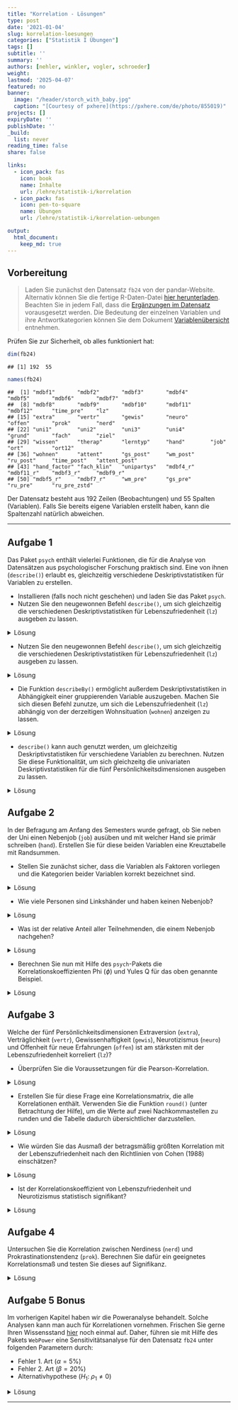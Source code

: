 ```yaml
---
title: "Korrelation - Lösungen" 
type: post
date: '2021-01-04' 
slug: korrelation-loesungen 
categories: ["Statistik I Übungen"] 
tags: [] 
subtitle: ''
summary: '' 
authors: [nehler, winkler, vogler, schroeder] 
weight: 
lastmod: '2025-04-07'
featured: no
banner:
  image: "/header/storch_with_baby.jpg"
  caption: "[Courtesy of pxhere](https://pxhere.com/de/photo/855019)"
projects: []
expiryDate: ''
publishDate: ''
_build:
  list: never
reading_time: false
share: false

links:
  - icon_pack: fas
    icon: book
    name: Inhalte
    url: /lehre/statistik-i/korrelation
  - icon_pack: fas
    icon: pen-to-square
    name: Übungen
    url: /lehre/statistik-i/korrelation-uebungen

output:
  html_document:
    keep_md: true
---
```




## Vorbereitung



> Laden Sie zunächst den Datensatz `fb24` von der pandar-Website. Alternativ können Sie die fertige R-Daten-Datei [<i class="fas fa-download"></i> hier herunterladen](/daten/fb24.rda). Beachten Sie in jedem Fall, dass die [Ergänzungen im Datensatz](/lehre/statistik-i/korrelation/#prep) vorausgesetzt werden. Die Bedeutung der einzelnen Variablen und ihre Antwortkategorien können Sie dem Dokument [Variablenübersicht](/lehre/statistik-i/variablen.pdf) entnehmen.

Prüfen Sie zur Sicherheit, ob alles funktioniert hat: 


``` r
dim(fb24)
```

```
## [1] 192  55
```

``` r
names(fb24)
```

```
##  [1] "mdbf1"       "mdbf2"       "mdbf3"       "mdbf4"       "mdbf5"       "mdbf6"       "mdbf7"      
##  [8] "mdbf8"       "mdbf9"       "mdbf10"      "mdbf11"      "mdbf12"      "time_pre"    "lz"         
## [15] "extra"       "vertr"       "gewis"       "neuro"       "offen"       "prok"        "nerd"       
## [22] "uni1"        "uni2"        "uni3"        "uni4"        "grund"       "fach"        "ziel"       
## [29] "wissen"      "therap"      "lerntyp"     "hand"        "job"         "ort"         "ort12"      
## [36] "wohnen"      "attent"      "gs_post"     "wm_post"     "ru_post"     "time_post"   "attent_post"
## [43] "hand_factor" "fach_klin"   "unipartys"   "mdbf4_r"     "mdbf11_r"    "mdbf3_r"     "mdbf9_r"    
## [50] "mdbf5_r"     "mdbf7_r"     "wm_pre"      "gs_pre"      "ru_pre"      "ru_pre_zstd"
```

Der Datensatz besteht aus 192 Zeilen (Beobachtungen) und 55 Spalten (Variablen). Falls Sie bereits eigene Variablen erstellt haben, kann die Spaltenzahl natürlich abweichen.


***

## Aufgabe 1

Das Paket `psych` enthält vielerlei Funktionen, die für die Analyse von Datensätzen aus psychologischer Forschung praktisch sind. Eine von ihnen (`describe()`) erlaubt es, gleichzeitig verschiedene Deskriptivstatistiken für Variablen zu erstellen.

  * Installieren (falls noch nicht geschehen) und laden Sie das Paket `psych`.
  * Nutzen Sie den neugewonnen Befehl `describe()`, um sich gleichzeitig die verschiedenen Deskriptivstatistiken für Lebenszufriedenheit (`lz`) ausgeben zu lassen.

<details>

<summary>Lösung</summary>


``` r
# Paket installieren
install.packages('psych')
```


``` r
# Paket laden
library(psych)
```

</details>

-   Nutzen Sie den neugewonnen Befehl `describe()`, um sich gleichzeitig die verschiedenen Deskriptivstatistiken für Lebenszufriedenheit (`lz`) ausgeben zu lassen.

<details>

<summary>Lösung</summary>


``` r
describe(fb24$lz)
```

```
##    vars   n mean   sd median trimmed  mad min max range  skew kurtosis   se
## X1    1 191 4.92 1.15      5    4.98 1.19   2   7     5 -0.43    -0.41 0.08
```

</details>

  * Die Funktion `describeBy()` ermöglicht außerdem Deskriptivstatistiken in Abhängigkeit einer gruppierenden Variable auszugeben. Machen Sie sich diesen Befehl zunutze, um sich die Lebenszufriedenheit (`lz`) abhängig von der derzeitigen Wohnsituation (`wohnen`) anzeigen zu lassen.

<details>

<summary>Lösung</summary>


``` r
describeBy(fb24$lz, group = fb24$wohnen)
```

```
## 
##  Descriptive statistics by group 
## group: WG
##    vars  n mean   sd median trimmed  mad min max range  skew kurtosis   se
## X1    1 62 5.03 1.09      5    5.06 1.19 2.4   7   4.6 -0.21    -0.55 0.14
## ------------------------------------------------------------------------------------- 
## group: bei Eltern
##    vars  n mean   sd median trimmed  mad min max range  skew kurtosis   se
## X1    1 60 5.06 1.14    5.3    5.15 1.19   2   7     5 -0.67    -0.28 0.15
## ------------------------------------------------------------------------------------- 
## group: alleine
##    vars  n mean   sd median trimmed  mad min max range  skew kurtosis   se
## X1    1 45 4.48 1.27    4.6    4.51 1.48   2 6.8   4.8 -0.17    -0.95 0.19
## ------------------------------------------------------------------------------------- 
## group: sonstiges
##    vars  n mean   sd median trimmed  mad min max range  skew kurtosis  se
## X1    1 22 5.14 0.95      5    5.16 0.89 2.8 6.8     4 -0.23    -0.27 0.2
```

</details>

-   `describe()` kann auch genutzt werden, um gleichzeitig Deskriptivstatistiken für verschiedene Variablen zu berechnen. Nutzen Sie diese Funktionalität, um sich gleichzeitg die univariaten Deskriptivstatistiken für die fünf Persönlichkeitsdimensionen ausgeben zu lassen.

<details>

<summary>Lösung</summary>


``` r
describe(fb24[,c("extra","vertr","gewis","neuro","offen")])
```

```
##       vars   n mean   sd median trimmed  mad min max range  skew kurtosis   se
## extra    1 191 3.28 1.02    3.5    3.31 1.48 1.0   5   4.0 -0.28    -0.79 0.07
## vertr    2 191 3.48 0.82    3.5    3.51 0.74 1.0   5   4.0 -0.38     0.11 0.06
## gewis    3 191 3.49 0.89    3.5    3.50 0.74 1.5   5   3.5 -0.13    -0.80 0.06
## neuro    4 191 3.41 0.95    3.5    3.43 0.74 1.0   5   4.0 -0.25    -0.53 0.07
## offen    5 191 3.81 0.98    4.0    3.91 0.74 1.0   5   4.0 -0.80    -0.07 0.07
```

</details>



## Aufgabe 2

In der Befragung am Anfang des Semesters wurde gefragt, ob Sie neben der Uni einen Nebenjob (`job`) ausüben und mit welcher Hand sie primär schreiben (`hand`). Erstellen Sie für diese beiden Variablen eine Kreuztabelle mit Randsummen.

  * Stellen Sie zunächst sicher, dass die Variablen als Faktoren vorliegen und die Kategorien beider Variablen korrekt bezeichnet sind. 
  
<details>

<summary>Lösung</summary>

Zunächst können wir überprüfen, ob die Variablen als Faktor vorliegen.


``` r
#Labels
is.factor(fb24$job)
```

```
## [1] TRUE
```

``` r
is.factor(fb24$hand)
```

```
## [1] FALSE
```

Wenn Sie die Datensatzvorbereitung aus dem Skript kopiert haben, sollte die Variable `job` bereits ein Faktor sein.
Die Variable `hand` jedoch nicht. Dies müssen wir ändern.


``` r
fb24$hand <- factor(fb24$hand,
                    levels = c(1, 2),
                    labels = c("links", "rechts"))
```

Für den Fall, dass die Variable `job` noch nicht als Faktor im Datensatz vorliegt, kann folgender Code durchgeführt werden. Achten Sie aber drauf, dass dieser Befehl auf eine Variable nicht angewendet werden sollte, wenn diese bereits ein Faktor ist. Ansonsten kommt es zu dem Fehler, dass die Variable keine Informationen mehr enthält.


``` r
fb24$job <- factor(fb24$job, levels = c(1, 2),
  labels = c('nein', 'ja'))
```

Die Variablen sehen dann folgendermaßen aus.


``` r
str(fb24$job)
```

```
##  Factor w/ 2 levels "nein","ja": 2 1 2 1 1 1 1 1 2 2 ...
```

``` r
str(fb24$hand)
```

```
##  Factor w/ 2 levels "links","rechts": 1 2 2 2 2 2 2 2 1 2 ...
```

</details>

-   Wie viele Personen sind Linkshänder und haben keinen Nebenjob?

<details>

<summary>Lösung</summary>


``` r
# Kreuztabelle absolut
tab <- table(fb24$hand, fb24$job)
addmargins(tab)
```

```
##         
##          nein  ja Sum
##   links    13  10  23
##   rechts  108  56 164
##   Sum     121  66 187
```

13 Personen schreiben primär mit der linken Hand und haben keinen Nebenjob.

</details>

-   Was ist der relative Anteil aller Teilnehmenden, die einem Nebenjob nachgehen?

<details>

<summary>Lösung</summary>


``` r
# Relative Häufigkeiten, mit Randsummen
addmargins(prop.table(tab))
```

```
##         
##                nein         ja        Sum
##   links  0.06951872 0.05347594 0.12299465
##   rechts 0.57754011 0.29946524 0.87700535
##   Sum    0.64705882 0.35294118 1.00000000
```

35.29% aller Teilnehmenden gehen einer Nebentätigkeit nach.

</details>

-   Berechnen Sie nun mit Hilfe des `psych`-Pakets die Korrelationskoeffizienten Phi ($\phi$) und Yules Q für das oben genannte Beispiel.

<details>

<summary>Lösung</summary>


``` r
phi(tab, digits = 3)
```

```
## [1] -0.064
```

``` r
Yule(tab) |> round(digits = 3) #da die Yule()-Funktion nicht direkt runden kann geben wir das Ergebnis an die round()-Funktion weiter
```

```
## [1] -0.195
```

Beide Koeffizienten sprechen für eine wenn überhaupt schwache Korrelation.

</details>


## Aufgabe 3

Welche der fünf Persönlichkeitsdimensionen Extraversion (`extra`), Verträglichkeit (`vertr`), Gewissenhaftigkeit (`gewis`), Neurotizismus (`neuro`) und Offenheit für neue Erfahrungen (`offen`) ist am stärksten mit der Lebenszufriedenheit korreliert (`lz`)?

  * Überprüfen Sie die Voraussetzungen für die Pearson-Korrelation.


<details>

<summary>Lösung</summary>

**Voraussetzungen Pearson-Korrelation:**

1.  Skalenniveau: intervallskalierte Daten $\rightarrow$ ok\
2.  Linearität: Zusammenhang muss linear sein $\rightarrow$ Grafische überprüfung (Scatterplot)


``` r
# Scatterplot
plot(fb24$extra, fb24$lz, 
  xlim = c(0, 6), ylim = c(0, 7), pch = 19)
```

![](/korrelation-loesungen_files/unnamed-chunk-15-1.png)<!-- -->

``` r
plot(fb24$vertr, fb24$lz, 
  xlim = c(0, 6), ylim = c(0, 7), pch = 19)
```

![](/korrelation-loesungen_files/unnamed-chunk-15-2.png)<!-- -->

``` r
plot(fb24$gewis, fb24$lz, 
  xlim = c(0, 6), ylim = c(0, 7), pch = 19)
```

![](/korrelation-loesungen_files/unnamed-chunk-15-3.png)<!-- -->

``` r
plot(fb24$neuro, fb24$lz, 
  xlim = c(0, 6), ylim = c(0, 7), pch = 19)
```

![](/korrelation-loesungen_files/unnamed-chunk-15-4.png)<!-- -->

``` r
plot(fb24$offen, fb24$lz, 
  xlim = c(0, 6), ylim = c(0, 7), pch = 19)
```

![](/korrelation-loesungen_files/unnamed-chunk-15-5.png)<!-- -->

Die fünf Scatterplots lassen allesamt auf einen linearen Zusammenhang zwischen den Variablen schließen.

3.  Normalverteilung $\rightarrow$ QQ-Plot, Histogramm oder Shapiro-Wilk-Test


``` r
#QQ
qqnorm(fb24$extra)
qqline(fb24$extra)
```

![](/korrelation-loesungen_files/unnamed-chunk-16-1.png)<!-- -->

``` r
qqnorm(fb24$vertr)
qqline(fb24$vertr)
```

![](/korrelation-loesungen_files/unnamed-chunk-16-2.png)<!-- -->

``` r
qqnorm(fb24$gewis)
qqline(fb24$gewis)
```

![](/korrelation-loesungen_files/unnamed-chunk-16-3.png)<!-- -->

``` r
qqnorm(fb24$neuro)
qqline(fb24$neuro)
```

![](/korrelation-loesungen_files/unnamed-chunk-16-4.png)<!-- -->

``` r
qqnorm(fb24$offen)
qqline(fb24$offen)
```

![](/korrelation-loesungen_files/unnamed-chunk-16-5.png)<!-- -->

``` r
qqnorm(fb24$lz)
qqline(fb24$lz)
```

![](/korrelation-loesungen_files/unnamed-chunk-16-6.png)<!-- -->

``` r
#Histogramm
hist(fb24$extra, prob = TRUE, ylim = c(0, 1))
curve(dnorm(x, mean = mean(fb24$extra, na.rm = TRUE), sd = sd(fb24$extra, na.rm = TRUE)), col = "#00618F", add = TRUE)  
```

![](/korrelation-loesungen_files/unnamed-chunk-16-7.png)<!-- -->

``` r
hist(fb24$vertr, prob = TRUE, ylim = c(0, 1))
curve(dnorm(x, mean = mean(fb24$vertr, na.rm = TRUE), sd = sd(fb24$vertr, na.rm = TRUE)), col = "#00618F", add = TRUE)  
```

![](/korrelation-loesungen_files/unnamed-chunk-16-8.png)<!-- -->

``` r
hist(fb24$gewis, prob = TRUE, ylim = c(0, 1))
curve(dnorm(x, mean = mean(fb24$gewis, na.rm = TRUE), sd = sd(fb24$gewis, na.rm = TRUE)), col = "#00618F", add = TRUE)  
```

![](/korrelation-loesungen_files/unnamed-chunk-16-9.png)<!-- -->

``` r
hist(fb24$neuro, prob = TRUE, ylim = c(0, 1))
curve(dnorm(x, mean = mean(fb24$neuro, na.rm = TRUE), sd = sd(fb24$neuro, na.rm = TRUE)), col = "#00618F", add = TRUE)  
```

![](/korrelation-loesungen_files/unnamed-chunk-16-10.png)<!-- -->

``` r
hist(fb24$offen, prob = TRUE, ylim = c(0, 1))
curve(dnorm(x, mean = mean(fb24$offen, na.rm = TRUE), sd = sd(fb24$offen, na.rm = TRUE)), col = "#00618F", add = TRUE)  
```

![](/korrelation-loesungen_files/unnamed-chunk-16-11.png)<!-- -->

``` r
hist(fb24$lz, prob = TRUE, ylim = c(0, 1))
curve(dnorm(x, mean = mean(fb24$lz, na.rm = TRUE), sd = sd(fb24$lz, na.rm = TRUE)), col = "#00618F", add = TRUE)  
```

![](/korrelation-loesungen_files/unnamed-chunk-16-12.png)<!-- -->

``` r
#Shapiro
shapiro.test(fb24$extra)
```

```
## 
## 	Shapiro-Wilk normality test
## 
## data:  fb24$extra
## W = 0.9514, p-value = 4.187e-06
```

``` r
shapiro.test(fb24$vertr)
```

```
## 
## 	Shapiro-Wilk normality test
## 
## data:  fb24$vertr
## W = 0.95457, p-value = 8.51e-06
```

``` r
shapiro.test(fb24$gewis)
```

```
## 
## 	Shapiro-Wilk normality test
## 
## data:  fb24$gewis
## W = 0.95223, p-value = 5.029e-06
```

``` r
shapiro.test(fb24$neuro)
```

```
## 
## 	Shapiro-Wilk normality test
## 
## data:  fb24$neuro
## W = 0.95921, p-value = 2.523e-05
```

``` r
shapiro.test(fb24$offen)
```

```
## 
## 	Shapiro-Wilk normality test
## 
## data:  fb24$offen
## W = 0.90621, p-value = 1.225e-09
```

``` r
shapiro.test(fb24$lz)
```

```
## 
## 	Shapiro-Wilk normality test
## 
## data:  fb24$lz
## W = 0.97398, p-value = 0.001257
```

$p < \alpha$ $\rightarrow$ H1: Normalverteilung kann für alle Variablen nicht angenommen werden. Somit ist diese Voraussetzung für alle Variablen verletzt. Daher sollten wir fortlaufend die Rangkorrelation nach Spearman nutzen.

</details>

-   Erstellen Sie für diese Frage eine Korrelationsmatrix, die alle Korrelationen enthält. Verwenden Sie die Funktion `round()` (unter Betrachtung der Hilfe), um die Werte auf zwei Nachkommastellen zu runden und die Tabelle dadurch übersichtlicher darzustellen.

<details>
<summary>Lösung</summary>


``` r
# Korrelationstabelle erstellen und runden
cor_mat <- round(cor(fb24[,c('lz', 'extra', 'vertr', 'gewis', 'neuro', 'offen')],
                     use = 'pairwise',
                     method = 'spearman'),3)
cor_mat
```

```
##           lz  extra  vertr  gewis  neuro  offen
## lz     1.000  0.408  0.168  0.270 -0.412  0.080
## extra  0.408  1.000  0.147  0.067 -0.337  0.047
## vertr  0.168  0.147  1.000 -0.012 -0.099  0.086
## gewis  0.270  0.067 -0.012  1.000 -0.115 -0.083
## neuro -0.412 -0.337 -0.099 -0.115  1.000  0.028
## offen  0.080  0.047  0.086 -0.083  0.028  1.000
```


</details>

-   Wie würden Sie das Ausmaß der betragsmäßig größten Korrelation mit der Lebenszufriedenheit nach den Richtlinien von Cohen (1988) einschätzen?

<details>

<summary>Lösung</summary>

Die betragsmäßig größte Korrelation mit der Lebenszufriedenheit hat der Neurotizismus. Nach den Richtlinien ist dieser mit 0.27 einem negativen mittleren Effekt, der ungefähr 0.3 beträgt, zuzuordnen.

</details>

-   Ist der Korrelationskoeffizient von Lebenszufriedenheit und Neurotizismus statistisch signifikant?

<details>

<summary>Lösung</summary>


``` r
cor.test(fb24$lz, fb24$neuro, 
         alternative = "two.sided", 
         method = "spearman",       
         use = "pairwise") 
```

```
## Warning in cor.test.default(fb24$lz, fb24$neuro, alternative = "two.sided", : Kann exakten p-Wert bei Bindungen
## nicht berechnen
```

```
## 
## 	Spearman's rank correlation rho
## 
## data:  fb24$lz and fb24$neuro
## S = 1640303, p-value = 3.038e-09
## alternative hypothesis: true rho is not equal to 0
## sample estimates:
##        rho 
## -0.4124959
```

$p < \alpha$ $\rightarrow$ H1. Die Korrelation ist mit einer Irrtumswahrscheinlichkeit von 5% signifikant von 0 verschieden.

</details>

## Aufgabe 4

Untersuchen Sie die Korrelation zwischen Nerdiness (`nerd`) und Prokrastinationstendenz (`prok`). Berechnen Sie dafür ein geeignetes Korrelationsmaß und testen Sie dieses auf Signifikanz.

<details>

<summary>Lösung</summary>

Um das geeignete Korrelationsmaß zu bestimmen überprüfen wir zunächst die Vorrausetzungen der Pearson-Korrelation:

1.  Skalenniveau: intervallskalierte Daten $\rightarrow$ ok\
2.  Linearität: Zusammenhang muss linear sein $\rightarrow$ Grafische überprüfung (Scatterplot)


``` r
# Scatterplot
plot(fb24$nerd, fb24$prok, 
  xlim = c(0, 6), ylim = c(0, 7), pch = 19)
```

![](/korrelation-loesungen_files/unnamed-chunk-19-1.png)<!-- -->

Es ist kein klarer linearer Zusammenhang zwischen `nerd` und `prok` zu erkennen.
Gleichzeitig ist keine andere Art des Zusammenhangs (polynomial, exponentiell etc.) offensichtlich. Daher gehen wir für diese Aufgabe, um im Rahmen des Erstsemester Statistik Praktikums zu bleiben, davon aus dass die Vorraussetzung der Linearität erfüllt ist.  

3.  Normalverteilung $\rightarrow$ QQ-Plot, Histogramm oder Shapiro-Wilk Test


``` r
#Car-Paket laden
library(car)
```


``` r
#QQ-Plot
qqPlot(fb24$nerd)
```

![](/korrelation-loesungen_files/unnamed-chunk-21-1.png)<!-- -->

```
## [1] 148 192
```

``` r
qqPlot(fb24$prok)
```

![](/korrelation-loesungen_files/unnamed-chunk-21-2.png)<!-- -->

```
## [1] 109 169
```

``` r
#Histogramm
hist(fb24$nerd, prob = TRUE, ylim = c(0, 1))
curve(dnorm(x, mean = mean(fb24$nerd, na.rm = TRUE), sd = sd(fb24$nerd, na.rm = TRUE)), col = "#00618F", add = TRUE)  
```

![](/korrelation-loesungen_files/unnamed-chunk-21-3.png)<!-- -->

``` r
hist(fb24$prok, prob = TRUE, ylim = c(0, 1))
curve(dnorm(x, mean = mean(fb24$prok, na.rm = TRUE), sd = sd(fb24$prok, na.rm = TRUE)), col = "#00618F", add = TRUE)
```

![](/korrelation-loesungen_files/unnamed-chunk-21-4.png)<!-- -->

``` r
#Shapiro-Wilk Test
shapiro.test(fb24$nerd) #signifikant
```

```
## 
## 	Shapiro-Wilk normality test
## 
## data:  fb24$nerd
## W = 0.98363, p-value = 0.02579
```

``` r
shapiro.test(fb24$prok) #signifikant
```

```
## 
## 	Shapiro-Wilk normality test
## 
## data:  fb24$prok
## W = 0.97531, p-value = 0.001926
```

Auf Basis der zwei graphischen und dem inferenzstatistischen Verfahren kommen wir zum Schluss das beide Variablen nicht normalverteilt vorliegen.

Somit kommen wir zum Schluss das die Spearman-Rangkorrelation hier das richtige Korrelationsmaß ist.



``` r
cor.test(fb24$nerd, fb24$prok,
                        alternative = "two.sided",
                        method = "spearman",
                        use = "pairwise")
```

```
## Warning in cor.test.default(fb24$nerd, fb24$prok, alternative = "two.sided", : Kann exakten p-Wert bei Bindungen
## nicht berechnen
```

```
## 
## 	Spearman's rank correlation rho
## 
## data:  fb24$nerd and fb24$prok
## S = 1118997, p-value = 0.7724
## alternative hypothesis: true rho is not equal to 0
## sample estimates:
##        rho 
## 0.02111588
```


```
## Warning in cor.test.default(fb24$nerd, fb24$prok, alternative = "two.sided", : Kann exakten p-Wert bei Bindungen
## nicht berechnen
```

Die Spearman-Rangkorrelation (p = 0.7724483) ist nicht signifikant von 0 verschieden. 

</details>

## Aufgabe 5 Bonus

Im vorherigen Kapitel haben wir die Poweranalyse behandelt. Solche Analysen kann man auch für Korrelationen vornehmen. Frischen Sie gerne Ihren Wissensstand [hier](/lehre/statistik-i/simulation-poweranalyse/) noch einmal auf.
Daher, führen sie mit Hilfe des Pakets `WebPower` eine Sensitivitätsanalyse für den Datensatz `fb24` unter folgenden Parametern durch:

  * Fehler 1. Art ($\alpha = 5\%$)
  * Fehler 2. Art ($\beta = 20\%$)
  * Alternativhypothese ($H_1$: $\rho_1 \neq 0$)
  
<details>

<summary>Lösung</summary>

Bei einer Sensitivitätsanalyse interessiert uns wie stark ein Effekt sein muss damit wir ihn gegeben der Stichprobengröße (n) und $\alpha$-Fehlerniveau mit einer Wahrscheinlichkeit (Power = 1 - $\beta$) finden.
Einfach gesagt, gesucht ist die aufdeckbare Effektstärke.
Außerdem sind Korrelationen ihre eigenen Effektgrößen, daher müssen wir nicht noch etwa Cohens d berechnen.


``` r
library(WebPower)
```


``` r
wp.correlation(n = nrow(fb24),            
               r = NULL,                  #gesucht
               power = 0.8,               #Power = 1 - Beta
               alternative = "two.sided") #leitet sich aus der H1 ab
```

```
## Power for correlation
## 
##       n         r alpha power
##     192 0.2005028  0.05   0.8
## 
## URL: http://psychstat.org/correlation
```



Gegeben es gibt eine von null verschiedene (signifikante) Pearson-Korrelation muss diese mindestens 0.201 groß sein, damit wir diese mit einer Power von 80%, auf einem $\alpha$-Fehlerniveau von 5% in unserem Datensatz, mit n = 192 finden könnten.

</details>


***
